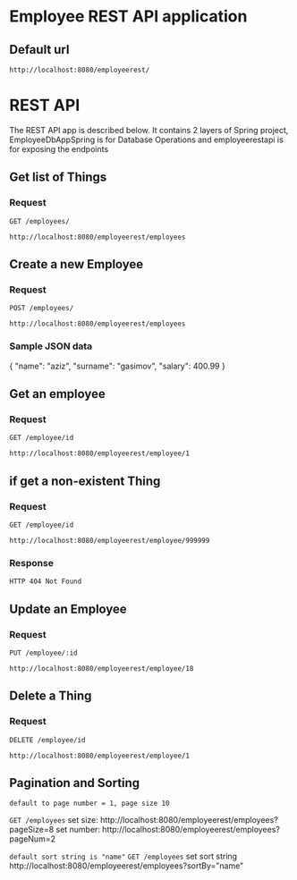 # Employee REST API application

## Default url
    http://localhost:8080/employeerest/


# REST API

The REST API app is described below. 
It contains 2 layers of Spring project, EmployeeDbAppSpring is for Database Operations and employeerestapi is for exposing the endpoints

## Get list of Things

### Request

`GET /employees/`

    http://localhost:8080/employeerest/employees

## Create a new Employee

### Request

`POST /employees/`

    http://localhost:8080/employeerest/employees

### Sample JSON data 
    
{
    "name": "aziz",
    "surname": "gasimov",
    "salary": 400.99
}


## Get an employee

### Request

`GET /employee/id`

    http://localhost:8080/employeerest/employee/1

## if get a non-existent Thing

### Request

`GET /employee/id`

    http://localhost:8080/employeerest/employee/999999

### Response

    HTTP 404 Not Found

## Update an Employee

### Request

`PUT /employee/:id`

    http://localhost:8080/employeerest/employee/18

## Delete a Thing

### Request

`DELETE /employee/id`

    http://localhost:8080/employeerest/employee/1


## Pagination and Sorting
`default to page number = 1, page size 10`

`GET /employees`
    set size: http://localhost:8080/employeerest/employees?pageSize=8
    set number: http://localhost:8080/employeerest/employees?pageNum=2

`default sort string is "name"`
    `GET /employees`
    set sort string http://localhost:8080/employeerest/employees?sortBy="name"
